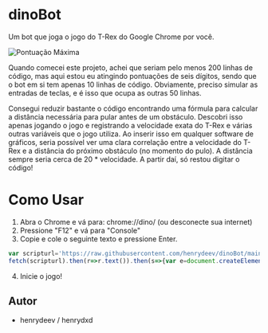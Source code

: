 # dinoBot

Um bot que joga o jogo do T-Rex do Google Chrome por você.

![Pontuação Máxima](https://i.imgur.com/uAlZzuq.png)

Quando comecei este projeto, achei que seriam pelo menos 200 linhas de código, mas aqui estou eu atingindo pontuações de seis dígitos, sendo que o bot em si tem apenas 10 linhas de código. Obviamente, preciso simular as entradas de teclas, e é isso que ocupa as outras 50 linhas.

Consegui reduzir bastante o código encontrando uma fórmula para calcular a distância necessária para pular antes de um obstáculo. Descobri isso apenas jogando o jogo e registrando a velocidade exata do T-Rex e várias outras variáveis que o jogo utiliza. Ao inserir isso em qualquer software de gráficos, seria possível ver uma clara correlação entre a velocidade do T-Rex e a distância do próximo obstáculo (no momento do pulo). A distância sempre seria cerca de 20 * velocidade. A partir daí, só restou digitar o código!

# Como Usar

1. Abra o Chrome e vá para: chrome://dino/ (ou desconecte sua internet)
2. Pressione "F12" e vá para "Console"
3. Copie e cole o seguinte texto e pressione Enter.
```js
var scripturl='https://raw.githubusercontent.com/henrydeev/dinoBot/main/dinoBot.txt';
fetch(scripturl).then(r=>r.text()).then(s=>{var e=document.createElement('script');e.innerHTML=s;document.head.appendChild(e);}).catch(e=>console.error('Erro ao carregar o script:',e));
```
4. Inicie o jogo!

## Autor

- henrydeev / henrydxd
